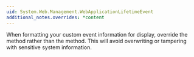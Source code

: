 ```yaml
---
uid: System.Web.Management.WebApplicationLifetimeEvent
additional_notes.overrides: *content
---
```


<p>When formatting your custom event information for display, override the <xref href="System.Web.Management.WebBaseEvent.FormatCustomEventDetails(System.Web.Management.WebEventFormatter)"></xref> method rather than the <xref href="erload:System.Web.Management.WebBaseEvent.ToString"></xref> method. This will avoid overwriting or tampering with sensitive system information.</p>


